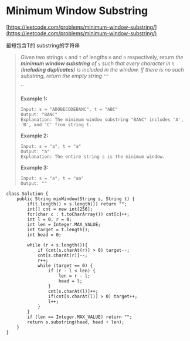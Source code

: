 # Minimum Window Substring

[https://leetcode.com/problems/minimum-window-substring/](https://leetcode.com/problems/minimum-window-substring/)

最短包含T的 substring的字符串

> Given two strings `s` and `t` of lengths `m` and `n` respectively, return _the **minimum window substring** of_ `s` _such that every character in_ `t` _(**including duplicates**) is included in the window. If there is no such substring, return the empty string_ `""`
>
> ``
>
> **Example 1:**
>
> ```
> Input: s = "ADOBECODEBANC", t = "ABC"
> Output: "BANC"
> Explanation: The minimum window substring "BANC" includes 'A', 'B', and 'C' from string t.
> ```
>
> **Example 2:**
>
> ```
> Input: s = "a", t = "a"
> Output: "a"
> Explanation: The entire string s is the minimum window.
> ```
>
> **Example 3:**
>
> ```
> Input: s = "a", t = "aa"
> Output: ""
> ```

```
class Solution {
    public String minWindow(String s, String t) {
        if(t.length() > s.length()) return "";
        int[] cnt = new int[256];
        for(char c : t.toCharArray()) cnt[c]++;
        int l = 0, r = 0;
        int len = Integer.MAX_VALUE;
        int target = t.length();
        int head = 0;
        
        while (r < s.length()){
            if (cnt[s.charAt(r)] > 0) target--;
            cnt[s.charAt(r)]--;
            r++;
            while (target == 0) {
                if (r - l < len) {
                    len = r - l;
                    head = l;
                }
                cnt[s.charAt(l)]++;
                if(cnt[s.charAt(l)] > 0) target++;
                l++;
            }
        }
        if (len == Integer.MAX_VALUE) return "";
        return s.substring(head, head + len);
    }
}
```
